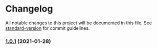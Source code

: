 # Changelog

All notable changes to this project will be documented in this file. See [standard-version](https://github.com/conventional-changelog/standard-version) for commit guidelines.

### [1.0.1](https://github.com/gxmari007/vite-plugin-eslint/compare/v1.0.0...v1.0.1) (2021-01-28)
